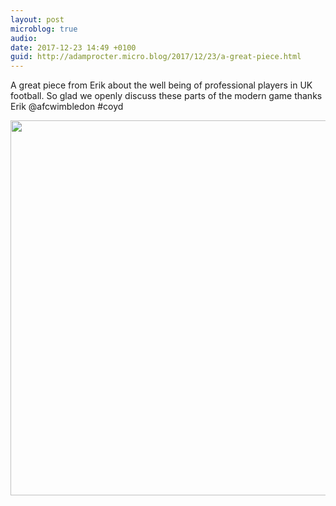 ```yaml
---
layout: post
microblog: true
audio: 
date: 2017-12-23 14:49 +0100
guid: http://adamprocter.micro.blog/2017/12/23/a-great-piece.html
---
```

A great piece from Erik about the well being of professional players in UK football. So glad we openly discuss these parts of the modern game thanks Erik @afcwimbledon #coyd

<img src="http://discursive.adamprocter.co.uk/uploads/2017/990dc7caaf.jpg" width="599" height="600" />
